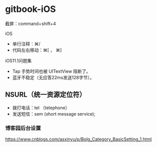 # gitbook-iOS

截屏：command+shift+4

iOS

* 单行注释：⌘/
* 代码左右移动：⌘[ ， ⌘] 

iOS11.1问题集

* Tap 手势时间也被 UITextView 阻断了。
* 蓝牙不稳定（无应答22ms发送128字节）。


## NSURL（统一资源定位符）
* 拨打电话：tel （telephone）
* 发送短信：sem (short message service);

### 博客园后台设置
https://www.cnblogs.com/asxinyu/p/Bolg_Category_BasicSetting_1.html